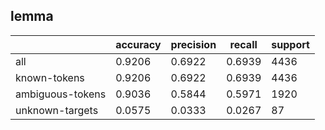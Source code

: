 
## lemma

|                  | accuracy | precision | recall | support |
|------------------|----------|-----------|--------|---------|
| all              | 0.9206   | 0.6922    | 0.6939 | 4436    |
| known-tokens     | 0.9206   | 0.6922    | 0.6939 | 4436    |
| ambiguous-tokens | 0.9036   | 0.5844    | 0.5971 | 1920    |
| unknown-targets  | 0.0575   | 0.0333    | 0.0267 | 87      |

